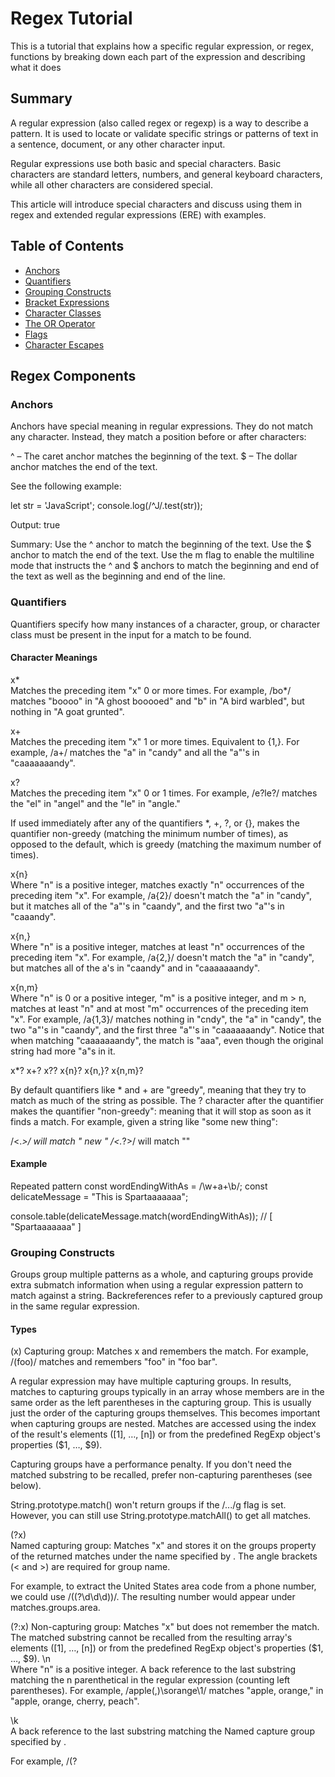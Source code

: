 # Regex Tutorial
This is a tutorial that explains how a specific regular expression, or regex, functions by breaking down each part of the expression and describing what it does

## Summary

A regular expression (also called regex or regexp) is a way to describe a pattern. It is used to locate or validate specific strings or patterns of text in a sentence, document, or any other character input.

Regular expressions use both basic and special characters. Basic characters are standard letters, numbers, and general keyboard characters, while all other characters are considered special.

This article will introduce special characters and discuss using them in regex and extended regular expressions (ERE) with examples.


## Table of Contents

- [Anchors](#anchors)
- [Quantifiers](#quantifiers)
- [Grouping Constructs](#grouping-constructs)
- [Bracket Expressions](#bracket-expressions)
- [Character Classes](#character-classes)
- [The OR Operator](#the-or-operator)
- [Flags](#flags)
- [Character Escapes](#character-escapes)

## Regex Components

### Anchors
Anchors have special meaning in regular expressions. They do not match any character. Instead, they match a position before or after characters:

 ^ – The caret anchor matches the beginning of the text.
 $ – The dollar anchor matches the end of the text.

 See the following example:

let str = 'JavaScript';
console.log(/^J/.test(str));

Output: true

Summary:
Use the ^ anchor to match the beginning of the text.
Use the $ anchor to match the end of the text.
Use the m flag to enable the multiline mode that instructs the ^ and $ anchors to match the beginning and end of the text as well as the beginning and end of the line.

### Quantifiers
Quantifiers specify how many instances of a character, group, or character class must be present in the input for a match to be found.

#### Character Meanings
x*	
Matches the preceding item "x" 0 or more times. For example, /bo*/ matches "boooo" in "A ghost booooed" and "b" in "A bird warbled", but nothing in "A goat grunted".

x+	
Matches the preceding item "x" 1 or more times. Equivalent to {1,}. For example, /a+/ matches the "a" in "candy" and all the "a"'s in "caaaaaaandy".

x?	
Matches the preceding item "x" 0 or 1 times. For example, /e?le?/ matches the "el" in "angel" and the "le" in "angle."

If used immediately after any of the quantifiers *, +, ?, or {}, makes the quantifier non-greedy (matching the minimum number of times), as opposed to the default, which is greedy (matching the maximum number of times).

x{n}	
Where "n" is a positive integer, matches exactly "n" occurrences of the preceding item "x". For example, /a{2}/ doesn't match the "a" in "candy", but it matches all of the "a"'s in "caandy", and the first two "a"'s in "caaandy".

x{n,}	
Where "n" is a positive integer, matches at least "n" occurrences of the preceding item "x". For example, /a{2,}/ doesn't match the "a" in "candy", but matches all of the a's in "caandy" and in "caaaaaaandy".

x{n,m}	
Where "n" is 0 or a positive integer, "m" is a positive integer, and m > n, matches at least "n" and at most "m" occurrences of the preceding item "x". For example, /a{1,3}/ matches nothing in "cndy", the "a" in "candy", the two "a"'s in "caandy", and the first three "a"'s in "caaaaaaandy". Notice that when matching "caaaaaaandy", the match is "aaa", even though the original string had more "a"s in it.

x*?
x+?
x??
x{n}?
x{n,}?
x{n,m}?

By default quantifiers like * and + are "greedy", meaning that they try to match as much of the string as possible. The ? character after the quantifier makes the quantifier "non-greedy": meaning that it will stop as soon as it finds a match. For example, given a string like "some <foo> <bar> new </bar> </foo> thing":

/<.*>/ will match "<foo> <bar> new </bar> </foo>"
/<.*?>/ will match "<foo>"

#### Example
Repeated pattern
const wordEndingWithAs = /\w+a+\b/;
const delicateMessage = "This is Spartaaaaaaa";

console.table(delicateMessage.match(wordEndingWithAs)); // [ "Spartaaaaaaa" ]


### Grouping Constructs
Groups group multiple patterns as a whole, and capturing groups provide extra submatch information when using a regular expression pattern to match against a string. Backreferences refer to a previously captured group in the same regular expression.

#### Types
(x)	
Capturing group: Matches x and remembers the match. For example, /(foo)/ matches and remembers "foo" in "foo bar".

A regular expression may have multiple capturing groups. In results, matches to capturing groups typically in an array whose members are in the same order as the left parentheses in the capturing group. This is usually just the order of the capturing groups themselves. This becomes important when capturing groups are nested. Matches are accessed using the index of the result's elements ([1], …, [n]) or from the predefined RegExp object's properties ($1, …, $9).

Capturing groups have a performance penalty. If you don't need the matched substring to be recalled, prefer non-capturing parentheses (see below).

String.prototype.match() won't return groups if the /.../g flag is set. However, you can still use String.prototype.matchAll() to get all matches.

(?<Name>x)	
Named capturing group: Matches "x" and stores it on the groups property of the returned matches under the name specified by <Name>. The angle brackets (< and >) are required for group name.

For example, to extract the United States area code from a phone number, we could use /\((?<area>\d\d\d)\)/. The resulting number would appear under matches.groups.area.

(?:x)	Non-capturing group: Matches "x" but does not remember the match. The matched substring cannot be recalled from the resulting array's elements ([1], …, [n]) or from the predefined RegExp object's properties ($1, …, $9).
\n	
Where "n" is a positive integer. A back reference to the last substring matching the n parenthetical in the regular expression (counting left parentheses). For example, /apple(,)\sorange\1/ matches "apple, orange," in "apple, orange, cherry, peach".

\k<Name>	
A back reference to the last substring matching the Named capture group specified by <Name>.

For example, /(?<title>\w+), yes \k<title>/ matches "Sir, yes Sir" in "Do you copy? Sir, yes Sir!".

### Bracket Expressions
A bracket expression (an expression enclosed in square brackets, "[]" ) is an RE that shall match a specific set of single characters, and may match a specific set of multi-character collating elements, based on the non-empty set of list expressions contained in the bracket expression.

Some common string methods you might use with regular expressions are match, replace, and split. The first takes the form str.match(regex) and returns an array of matches or null if none are found. The next looks like str.replace(regex, repl) which returns a new string with repl having replaced whatever was matched by the regex. Finally, split is used to break up a string into an array and is usually just given a delimiter like a space or a comma, but a regex can be used as well.

#### Brackets
Brackets indicate a set of characters to match. Any individual character between the brackets will match, and you can also use a hyphen to define a set.

'elephant'.match(/[abcd]/) // -> matches 'a'
You can use the ^ metacharacter to negate what is between the brackets.

'donkey'.match(/[^abcd]/) // -> matches 'o'

#### Parentheses
Parentheses represent remembered matches. This is especially useful for find-and-replace operations or any time you need to do something with part of the match. When a match is remembered you can use $n to refer to it, starting with $1 up to $9, or with $& to refer to the entire match.

'Firsty McLastname'.match(/([A-Za-z]+)\s([A-Za-z]+)/) // -> matches 'First McLastname' with 'Firsty' remembered as $1 and 'McLastname' as $2

'Firsty McLastname'.replace(/([A-Za-z]+)\s([A-Za-z]+)/, '$1') // -> returns 'Firsty'

'Firsty McLastname'.replace(/([A-Za-z]+)\s([A-Za-z]+)/, '$2, $1') // -> returns 'McLastname, Firsty'

'Firstipher Lasterman'.replace(/([A-Za-z]+)\s([A-Za-z]+)/, '$&') // -> returns 'Firstipher Lasterman'

#### Curly Braces
Curly braces are used to specify an exact amount of things to match. They are used after an expression: \na{2}\ will only match 'na' exactly twice.

'panama'.match(/na{2}/) // -> no match
'banana'.match(/na{2}/) // -> matches 'nana'
You can use these in conjunction with a comma to specify more than one amount. {2,} = two or more times, {2,4} = between two and four times.

'banana'.match(/a{2,4}/) // -> no match
'bananaa'.match(/a{2,4}/) // -> matches 'aa'
'bananaaa'.match(/a{2,4}/) // -> matches 'aaa'
'bananaaaa'.match(/a{2,4}/) // -> matches 'aaaa'
'bananaaaaaaaaaaa'.match(/a{2,4}/) // -> matches 'aaaa'

### Character Classes
Character classes distinguish kinds of characters such as, for example, distinguishing between letters and digits.

#### Types
[xyz],[a-c]	
A character class. Matches any one of the enclosed characters. You can specify a range of characters by using a hyphen, but if the hyphen appears as the first or last character enclosed in the square brackets, it is taken as a literal hyphen to be included in the character class as a normal character.

For example, [abcd] is the same as [a-d]. They match the "b" in "brisket", and the "c" in "chop".

For example, [abcd-] and [-abcd] match the "b" in "brisket", the "c" in "chop", and the "-" (hyphen) in "non-profit".

For example, [\w-] is the same as [A-Za-z0-9_-]. They both match the "b" in "brisket", the "c" in "chop", and the "n" in "non-profit".

[^xyz],[^a-c]
A negated or complemented character class. That is, it matches anything that is not enclosed in the brackets. You can specify a range of characters by using a hyphen, but if the hyphen appears as the first character after the ^ or the last character enclosed in the square brackets, it is taken as a literal hyphen to be included in the character class as a normal character. For example, [^abc] is the same as [^a-c]. They initially match "o" in "bacon" and "h" in "chop".

Note: The ^ character may also indicate the beginning of input.

.	
Has one of the following meanings:

Matches any single character except line terminators: \n, \r, \u2028 or \u2029. For example, /.y/ matches "my" and "ay", but not "yes", in "yes make my day", as there is no character before "y" in "yes".
Inside a character class, the dot loses its special meaning and matches a literal dot.
Note that the m multiline flag doesn't change the dot behavior. So to match a pattern across multiple lines, the character class [^] can be used — it will match any character including newlines.

The s "dotAll" flag allows the dot to also match line terminators.

\d	
Matches any digit (Arabic numeral). Equivalent to [0-9]. For example, /\d/ or /[0-9]/ matches "2" in "B2 is the suite number".

\D	
Matches any character that is not a digit (Arabic numeral). Equivalent to [^0-9]. For example, /\D/ or /[^0-9]/ matches "B" in "B2 is the suite number".

\w	
Matches any alphanumeric character from the basic Latin alphabet, including the underscore. Equivalent to [A-Za-z0-9_]. For example, /\w/ matches "a" in "apple", "5" in "$5.28", "3" in "3D" and "m" in "Émanuel".

\W	
Matches any character that is not a word character from the basic Latin alphabet. Equivalent to [^A-Za-z0-9_]. For example, /\W/ or /[^A-Za-z0-9_]/ matches "%" in "50%" and "É" in "Émanuel".

\s	
Matches a single white space character, including space, tab, form feed, line feed, and other Unicode spaces. Equivalent to [ \f\n\r\t\v\u00a0\u1680\u2000-\u200a\u2028\u2029\u202f\u205f\u3000\ufeff]. For example, /\s\w*/ matches " bar" in "foo bar".

\S	
Matches a single character other than white space. Equivalent to [^ \f\n\r\t\v\u00a0\u1680\u2000-\u200a\u2028\u2029\u202f\u205f\u3000\ufeff]. For example, /\S\w*/ matches "foo" in "foo bar".

\t	Matches a horizontal tab.
\r	Matches a carriage return.
\n	Matches a linefeed.
\v	Matches a vertical tab.
\f	Matches a form-feed.
[\b]	Matches a backspace. If you're looking for the word-boundary character (\b), see Assertions.
\0	Matches a NUL character. Do not follow this with another digit.
\cX	
Matches a control character using caret notation, where "X" is a letter from A–Z (corresponding to codepoints U+0001–U+001A). For example, /\cM\cJ/ matches "\r\n".

\xhh	Matches the character with the code hh (two hexadecimal digits).
\uhhhh	Matches a UTF-16 code-unit with the value hhhh (four hexadecimal digits).
\u{hhhh} or \u{hhhhh}	(Only when the u flag is set.) Matches the character with the Unicode value U+hhhh or U+hhhhh (hexadecimal digits).
\p{UnicodeProperty}, \P{UnicodeProperty}	Matches a character based on its Unicode character properties (to match just, for example, emoji characters, or Japanese katakana characters, or Chinese/Japanese Han/Kanji characters, etc.).
\	
Indicates that the following character should be treated specially, or "escaped". It behaves one of two ways.

For characters that are usually treated literally, indicates that the next character is special and not to be interpreted literally. For example, /b/ matches the character "b". By placing a backslash in front of "b", that is by using /\b/, the character becomes special to mean match a word boundary.
For characters that are usually treated specially, indicates that the next character is not special and should be interpreted literally. For example, "*" is a special character that means 0 or more occurrences of the preceding character should be matched; for example, /a*/ means match 0 or more "a"s. To match * literally, precede it with a backslash; for example, /a\*/ matches "a*".
Note: To match this character literally, escape it with itself. In other words to search for \ use /\\/.

x|y	
Disjunction: Matches either "x" or "y". Each component, separated by a pipe (|), is called an alternative. For example, /green|red/ matches "green" in "green apple" and "red" in "red apple".

### The OR Operator
The logical OR (||) (logical disjunction) operator for a set of operands is true if and only if one or more of its operands is true. It is typically used with boolean (logical) values. When it is, it returns a Boolean value. However, the || operator actually returns the value of one of the specified operands, so if this operator is used with non-Boolean values, it will return a non-Boolean value.

expr1 || expr2
If expr1 can be converted to true, returns expr1; else, returns expr2.

If a value can be converted to true, the value is so-called truthy. If a value can be converted to false, the value is so-called falsy.

Examples of expressions that can be converted to false are:

null;
NaN;
0;
empty string ("" or '' or ``);
undefined.
Even though the || operator can be used with operands that are not Boolean values, it can still be considered a boolean operator since its return value can always be converted to a boolean primitive. To explicitly convert its return value (or any expression in general) to the corresponding boolean value, use a double NOT operator or the Boolean constructor.

### Flags
Regular expressions have optional flags that allow for functionality like global searching and case-insensitive searching. These flags can be used separately or together in any order, and are included as part of the regular expression.

#### Types
d	Generate indices for substring matches.	hasIndices
g	Global search.	global
i	Case-insensitive search.	ignoreCase
m	Allows ^ and $ to match newline characters.	multiline
s	Allows . to match newline characters.	dotAll
u	"Unicode"; treat a pattern as a sequence of Unicode code points.	unicode
y	Perform a "sticky" search that matches starting at the current position in the target string.	sticky

To include a flag with the regular expression, use this syntax:
const re = /pattern/flags;


### Character Escapes
Escape Sequences (\char):
To match a character having special meaning in regex, you need to use a escape sequence prefix with a backslash (\). E.g., \. matches "."; regex \+ matches "+"; and regex \( matches "(".
You also need to use regex \\ to match "\" (back-slash).
Regex recognizes common escape sequences such as \n for newline, \t for tab, \r for carriage-return, \nnn for a up to 3-digit octal number, \xhh for a two-digit hex code, \uhhhh for a 4-digit Unicode, \uhhhhhhhh for a 8-digit Unicode.


## Author

### Michael Yiu
Michael Yiu is a Mechanical Engineer and graduate of UC San Diego

Github Link: https://github.com/michaelyiu1